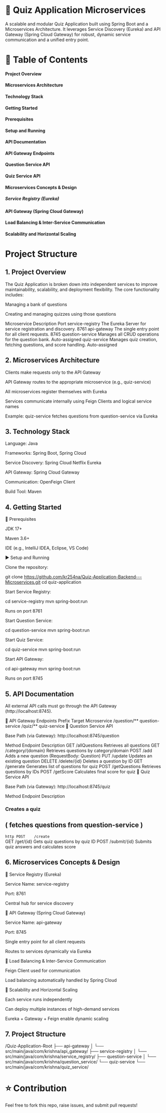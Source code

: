 # 🧠 Quiz Application Microservices

A scalable and modular Quiz Application built using Spring Boot and a Microservices Architecture.
It leverages Service Discovery (Eureka) and API Gateway (Spring Cloud Gateway) for robust, dynamic service communication and a unified entry point.

# 📑 Table of Contents

#### Project Overview

#### Microservices Architecture

#### Technology Stack

#### Getting Started

#### Prerequisites

#### Setup and Running

#### API Documentation

#### API Gateway Endpoints

#### Question Service API

#### Quiz Service API

#### Microservices Concepts & Design

##### Service Registry (Eureka)

#### API Gateway (Spring Cloud Gateway)

#### Load Balancing & Inter-Service Communication

#### Scalability and Horizontal Scaling

# Project Structure

## 1. Project Overview

The Quiz Application is broken down into independent services to improve maintainability, scalability, and deployment flexibility.
The core functionality includes:

Managing a bank of questions

Creating and managing quizzes using those questions

Microservice	Description	Port
service-registry	The Eureka Server for service registration and discovery.	8761
api-gateway	The single entry point for all client requests.	8745
question-service	Manages all CRUD operations for the question bank.	Auto-assigned
quiz-service	Manages quiz creation, fetching questions, and score handling.	Auto-assigned

## 2. Microservices Architecture

Clients make requests only to the API Gateway

API Gateway routes to the appropriate microservice (e.g., quiz-service)

All microservices register themselves with Eureka

Services communicate internally using Feign Clients and logical service names

Example: quiz-service fetches questions from question-service via Eureka

## 3. Technology Stack

Language: Java

Frameworks: Spring Boot, Spring Cloud

Service Discovery: Spring Cloud Netflix Eureka

API Gateway: Spring Cloud Gateway

Communication: OpenFeign Client

Build Tool: Maven

## 4. Getting Started
🔧 Prerequisites

JDK 17+

Maven 3.6+

IDE (e.g., IntelliJ IDEA, Eclipse, VS Code)

▶️ Setup and Running

Clone the repository:

git clone https://github.com/kr254na/Quiz-Application-Backend---Microservices.git
cd quiz-application


Start Service Registry:

cd service-registry
mvn spring-boot:run


Runs on port 8761

Start Question Service:

cd question-service
mvn spring-boot:run


Start Quiz Service:

cd quiz-service
mvn spring-boot:run


Start API Gateway:

cd api-gateway
mvn spring-boot:run


Runs on port 8745

## 5. API Documentation

All external API calls must go through the API Gateway (http://localhost:8745).

🔹 API Gateway Endpoints
Prefix	Target Microservice
/question/**	question-service
/quiz/**	quiz-service
🔹 Question Service API

Base Path (via Gateway): http://localhost:8745/question

Method	Endpoint	Description
GET	/allQuestions	Retrieves all questions
GET	/category/{domain}	Retrieves questions by category/domain
POST	/add	Adds a new question (RequestBody: Question)
PUT	/update	Updates an existing question
DELETE	/delete/{id}	Deletes a question by ID
GET	/generate	Generates list of questions for quiz
POST	/getQuestions	Retrieves questions by IDs
POST	/getScore	Calculates final score for quiz
🔹 Quiz Service API

Base Path (via Gateway): http://localhost:8745/quiz

Method Endpoint	Description
### Creates a quiz
## ( fetches questions from question-service )
```http POST	/create```	
GET	/get/{id}	Gets quiz questions by quiz ID
POST	/submit/{id}	Submits quiz answers and calculates score

## 6. Microservices Concepts & Design
📌 Service Registry (Eureka)

Service Name: service-registry

Port: 8761

Central hub for service discovery

📌 API Gateway (Spring Cloud Gateway)

Service Name: api-gateway

Port: 8745

Single entry point for all client requests

Routes to services dynamically via Eureka

📌 Load Balancing & Inter-Service Communication

Feign Client used for communication

Load balancing automatically handled by Spring Cloud

📌 Scalability and Horizontal Scaling

Each service runs independently

Can deploy multiple instances of high-demand services

Eureka + Gateway + Feign enable dynamic scaling

## 7. Project Structure
/Quiz-Application-Root
├── api-gateway
│   └── src/main/java/com/krishna/api_gateway/
├── service-registry
│   └── src/main/java/com/krishna/service_registry/
├── question-service
│   └── src/main/java/com/krishna/question_service/
└── quiz-service
    └── src/main/java/com/krishna/quiz_service/

# ⭐ Contribution

Feel free to fork this repo, raise issues, and submit pull requests!
